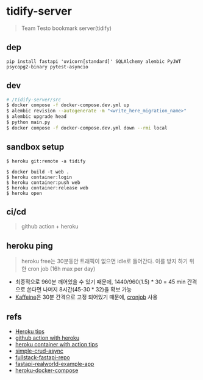 # tidify-server
> Team Testo bookmark server(tidify)

## dep
```
pip install fastapi 'uvicorn[standard]' SQLAlchemy alembic PyJWT psycopg2-binary pytest-asyncio
```

## dev
```bash
# /tidify-server/src
$ docker compose -f docker-compose.dev.yml up
$ alembic revision --autogenerate -m "<write_here_migration_name>" 
$ alembic upgrade head
$ python main.py
$ docker compose -f docker-compose.dev.yml down --rmi local 
```

## sandbox setup
```
$ heroku git:remote -a tidify
```

```
$ docker build -t web .
$ heroku container:login
$ heroku container:push web
$ heroku container:release web
$ heroku open
```

## ci/cd
> github action + heroku


## heroku ping
> heroku free는 30분동안 트래픽이 없으면 idle로 들어간다. 이를 방지 하기 위한 cron job (16h max per day)

- 최종적으로 960분 깨어있을 수 있기 때문에, 1440/960(1.5) * 30 = 45 min 간격으로 쏜다면 나머지 8시간(45-30 * 32)을 확보 가능
- [Kaffeine](https://kaffeine.herokuapp.com/)은 30분 간격으로 고정 되어있기 때문에, [cronjob](https://cron-job.org/) 사용


## refs
- [Heroku tips](https://towardsdatascience.com/how-to-deploy-your-fastapi-app-on-heroku-for-free-8d4271a4ab9)
- [github action with heroku](https://jarmos.netlify.app/posts/using-github-actions-to-deploy-a-fastapi-project-to-heroku/)
- [heroku container with action tips](https://github.com/AkhileshNS/heroku-deploy/issues/45)
- [simple-crud-async](https://github.com/testdrivenio/fastapi-crud-async)
- [fullstack-fastapi-repo](https://github.com/tiangolo/full-stack-fastapi-postgresql)
- [fastapi-realworld-example-app](https://github.com/nsidnev/fastapi-realworld-example-app)
- [heroku-docker-compose](https://devcenter.heroku.com/articles/local-development-with-docker-compose)
